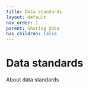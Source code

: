 ```yaml
---
title: Data standards
layout: default
nav_order: 1
parent: Sharing data
has_children: false
---
```


# Data standards

About data standards